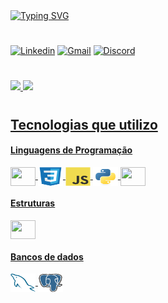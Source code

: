 <!-- Saudação -->

<div>
    <a href="https://git.io/typing-svg"><img src="https://readme-typing-svg.herokuapp.com?font=Fira+Code&pause=1000&color=F08080&center=falso&vCenter=falso&repeat=verdadeiro&width=435&lines=Ol%C3%A1!+eu+sou+o+Antonio+Martins+😎💻" alt="Typing SVG" /></a>
</div>

#
<!-- Redes Sociais -->

[![Linkedin](https://img.shields.io/badge/LinkedIn-0077B5?style=for-the-badge&logo=linkedin&logoColor=white)](https://www.linkedin.com/in/antonio-martins-473097206)
[![Gmail](https://img.shields.io/badge/Gmail-D14836?style=for-the-badge&logo=gmail&logoColor=white)](mailto:antoniom.c.filhosimao@gmail.com)
[![Discord](https://img.shields.io/badge/Discord-7289DA?style=for-the-badge&logo=discord&logoColor=white)](https://discord.com/users/#9350)

#
<!-- Status da conta Antonio Martins -->


<div>
  <a href="https://github.com/AntonioMartinsCosta">
  <img height="180em" src="https://github-readme-stats.vercel.app/api?username=AntonioMartinsCosta&show_icons=true&theme=dracula"/>
  <img height="180em" src="https://github-readme-stats.vercel.app/api/top-langs/?username=AntonioMartinsCosta&layout=compact&theme=dracula"/>
</div>

#

## Tecnologias que utilizo

<div>

  #### Linguagens de Programação
  <img align="center" height="30" width="40" src="https://user-images.githubusercontent.com/84246094/134066180-d11880e0-f92f-47da-9f70-1b5d7c39934b.png">
  <img align="center" height="30" width="40" src="https://raw.githubusercontent.com/devicons/devicon/master/icons/css3/css3-original.svg" alt ="CSS3">
  <img align="center" height="30" width="40" src="https://raw.githubusercontent.com/devicons/devicon/master/icons/javascript/javascript-original.svg">
  <img align="center" height="30" width="40" src="https://raw.githubusercontent.com/devicons/devicon/master/icons/python/python-original.svg">
  <img align="center" height="30" width="40" src="https://raw.githubusercontent.com/jmnote/z-icons/master/svg/c.svg">
  
  
  #### Estruturas
  <img align="center" height="30" width="40" src="https://user-images.githubusercontent.com/84246094/180622105-6de2c096-27b5-4469-8189-7a0175a0a903.png">

  #### Bancos de dados
  <img align="center" height="30" width="40" src="https://raw.githubusercontent.com/devicons/devicon/master/icons/mysql/mysql-original.svg">
  <img align="center" height="30" width="40" src="https://raw.githubusercontent.com/devicons/devicon/master/icons/postgresql/postgresql-original.svg">
</div>

#
    
